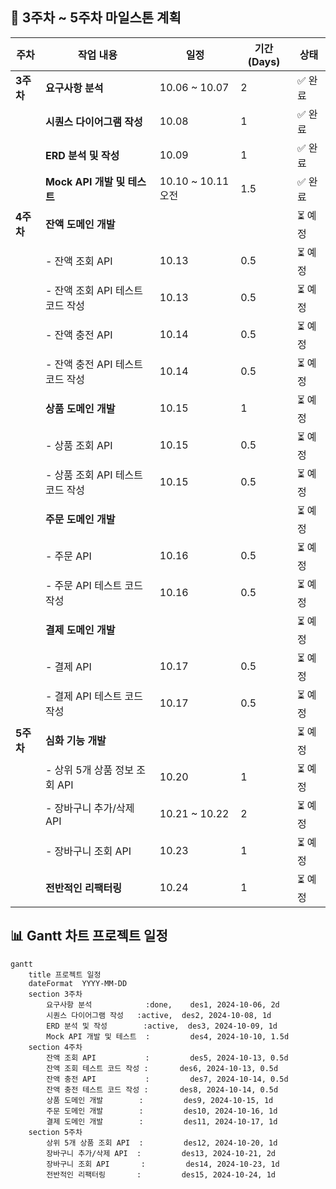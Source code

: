 
## 📅 3주차 ~ 5주차 마일스톤 계획

| **주차** | **작업 내용**                         | **일정**           | **기간 (Days)** | **상태** |
|----------|---------------------------------------|------------------|---------------|----------|
| **3주차**| **요구사항 분석**                     | 10.06 ~ 10.07    | 2             | ✅ 완료  |
|          | **시퀀스 다이어그램 작성**            | 10.08            | 1             | ✅ 완료     |
|          | **ERD 분석 및 작성**                  | 10.09            | 1             | ✅ 완료     |
|          | **Mock API 개발 및 테스트**           | 10.10 ~ 10.11 오전 | 1.5           | ✅ 완료     |
| **4주차**| **잔액 도메인 개발**                  |                  |               | ⏳ 예정     |
|          | - 잔액 조회 API                       | 10.13            | 0.5           | ⏳ 예정     |
|          | - 잔액 조회 API 테스트 코드 작성      | 10.13            | 0.5           | ⏳ 예정     |
|          | - 잔액 충전 API                       | 10.14            | 0.5           | ⏳ 예정     |
|          | - 잔액 충전 API 테스트 코드 작성      | 10.14            | 0.5           | ⏳ 예정     |
|          | **상품 도메인 개발**                  | 10.15            | 1             | ⏳ 예정     |
|          | - 상품 조회 API                       | 10.15            | 0.5           | ⏳ 예정     |
|          | - 상품 조회 API 테스트 코드 작성      | 10.15            | 0.5           | ⏳ 예정     |
|          | **주문 도메인 개발**                  |                  |               | ⏳ 예정     |
|          | - 주문 API                            | 10.16            | 0.5           | ⏳ 예정     |
|          | - 주문 API 테스트 코드 작성           | 10.16            | 0.5           | ⏳ 예정     |
|          | **결제 도메인 개발**                  |                  |               | ⏳ 예정     |
|          | - 결제 API                            | 10.17            | 0.5           | ⏳ 예정     |
|          | - 결제 API 테스트 코드 작성           | 10.17            | 0.5           | ⏳ 예정     |
| **5주차**| **심화 기능 개발**                    |                  |               | ⏳ 예정     |
|          | - 상위 5개 상품 정보 조회 API         | 10.20            | 1             | ⏳ 예정     |
|          | - 장바구니 추가/삭제 API              | 10.21 ~ 10.22    | 2             | ⏳ 예정     |
|          | - 장바구니 조회 API                   | 10.23            | 1             | ⏳ 예정     |
|          | **전반적인 리팩터링**                 | 10.24            | 1             | ⏳ 예정     |

## 📊 Gantt 차트 프로젝트 일정

```mermaid
gantt
    title 프로젝트 일정
    dateFormat  YYYY-MM-DD
    section 3주차
        요구사항 분석            :done,    des1, 2024-10-06, 2d
        시퀀스 다이어그램 작성   :active,  des2, 2024-10-08, 1d
        ERD 분석 및 작성        :active,  des3, 2024-10-09, 1d
        Mock API 개발 및 테스트  :         des4, 2024-10-10, 1.5d
    section 4주차
        잔액 조회 API           :         des5, 2024-10-13, 0.5d
        잔액 조회 테스트 코드 작성 :       des6, 2024-10-13, 0.5d
        잔액 충전 API           :         des7, 2024-10-14, 0.5d
        잔액 충전 테스트 코드 작성 :       des8, 2024-10-14, 0.5d
        상품 도메인 개발        :         des9, 2024-10-15, 1d
        주문 도메인 개발        :         des10, 2024-10-16, 1d
        결제 도메인 개발        :         des11, 2024-10-17, 1d
    section 5주차
        상위 5개 상품 조회 API  :         des12, 2024-10-20, 1d
        장바구니 추가/삭제 API  :         des13, 2024-10-21, 2d
        장바구니 조회 API       :         des14, 2024-10-23, 1d
        전반적인 리팩터링       :         des15, 2024-10-24, 1d

```
